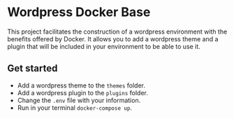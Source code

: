 # Wordpress Docker Base

This project facilitates the construction of a wordpress environment with the benefits offered by Docker. It allows you to add a wordpress theme and a plugin that will be included in your environment to be able to use it.

## Get started

- Add a wordpress theme to the `themes` folder.
- Add a wordpress plugin to the `plugins` folder.
- Change the `.env` file with your information.
- Run in your terminal `docker-compose up`.


